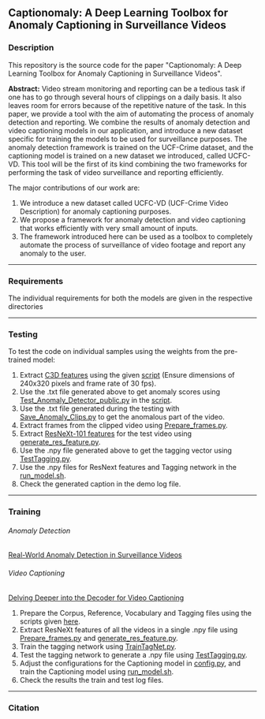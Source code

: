 ## Captionomaly: A Deep Learning Toolbox for Anomaly Captioning in Surveillance Videos

### <a name = "Description"> </a> Description
This repository is the source code for the paper "Captionomaly: A Deep Learning Toolbox for Anomaly Captioning in Surveillance Videos". 

**Abstract:** Video stream monitoring and reporting can be a tedious task if one has to go through several hours of clippings on a daily basis. It also leaves room for errors because of the repetitive nature of the task. In this paper, we provide a tool with the aim of automating the process of anomaly detection and reporting. We combine the results of anomaly detection and video captioning models in our application, and introduce a new dataset specific for training the models to be used for surveillance purposes. The anomaly detection framework is trained on the UCF-Crime dataset, and the captioning model is trained on a new dataset we introduced, called UCFC-VD. This tool will be the first of its kind combining the two frameworks for performing the task of video surveillance and reporting efficiently.

The major contributions of our work are:

1. We introduce a new dataset called UCFC-VD (UCF-Crime Video Description) for anomaly captioning purposes.
2. We propose a framework for anomaly detection and video captioning that works efficiently with very small amount of inputs.
3. The framework introduced here can be used as a toolbox to completely automate the process of surveillance of video footage and report any anomaly to the user.

---

### <a name = "Requirements"> </a> Requirements
The individual requirements for both the models are given in the respective directories

---

### <a name = "Testing"> </a> Testing

To test the code on individual samples using the weights from the pre-trained model:

1. Extract [C3D features](https://github.com/facebookarchive/C3D) using the given [script](https://github.com/Adit31/Anomaly-Detection-and-Video-Captioning/blob/main/Anomaly%20Detection/Feature%20Extractor/Feature_Extractor.ipynb) (Ensure dimensions of 240x320 pixels and frame rate of 30 fps).
2. Use the .txt file generated above to get anomaly scores using [Test_Anomaly_Detector_public.py](https://github.com/Adit31/Anomaly-Detection-and-Video-Captioning/blob/main/Anomaly%20Detection/Test_Anomaly_Detector_public.py) in the [script](https://github.com/Adit31/Anomaly-Detection-and-Video-Captioning/blob/main/Anomaly%20Detection/CCTV_Anomaly.ipynb).
3. Use the .txt file generated during the testing with [Save_Anomaly_Clips.py](https://github.com/Adit31/Anomaly-Detection-and-Video-Captioning/blob/main/Anomaly%20Detection/Save_Anomaly_Clips.py) to get the anomalous part of the video.
4. Extract frames from the clipped video using [Prepare_frames.py](https://github.com/Adit31/Anomaly-Detection-and-Video-Captioning/blob/main/Video%20Captioning/Feature%20Extractor/Prepare_frames.py).
5. Extract [ResNeXt-101 features](https://github.com/taehoonlee/tensornets) for the test video using [generate_res_feature.py](https://github.com/Adit31/Anomaly-Detection-and-Video-Captioning/blob/main/Video%20Captioning/Feature%20Extractor/generate_res_feature.py).
6. Use the .npy file generated above to get the tagging vector using [TestTagging.py](https://github.com/Adit31/Anomaly-Detection-and-Video-Captioning/blob/main/Video%20Captioning/Tagging%20Network/TestTagging.py).
7. Use the .npy files for ResNext features and Tagging network in the [run_model.sh](https://github.com/Adit31/Anomaly-Detection-and-Video-Captioning/blob/main/Video%20Captioning/Delving%20Deeper%20into%20the%20Decoder%20for%20Video%20Captioning/run_model.sh).
8. Check the generated caption in the demo log file.

---

### <a name = "Training"> </a>Training
###### Anomaly Detection 
[Real-World Anomaly Detection in Surveillance Videos](https://github.com/WaqasSultani/AnomalyDetectionCVPR2018)

###### Video Captioning
[Delving Deeper into the Decoder for Video Captioning](https://github.com/WingsBrokenAngel/delving-deeper-into-the-decoder-for-video-captioning#requirement)


1. Prepare the Corpus, Reference, Vocabulary and Tagging files using the scripts given [here](https://github.com/Adit31/Anomaly-Detection-and-Video-Captioning/tree/main/Video%20Captioning/Data%20Preparation/Scripts).
2. Extract ResNeXt features of all the videos in a single .npy file using [Prepare_frames.py](https://github.com/Adit31/Anomaly-Detection-and-Video-Captioning/blob/main/Video%20Captioning/Feature%20Extractor/Prepare_frames.py) and [generate_res_feature.py](https://github.com/Adit31/Anomaly-Detection-and-Video-Captioning/blob/main/Video%20Captioning/Feature%20Extractor/generate_res_feature.py).
3. Train the tagging network using [TrainTagNet.py](https://github.com/Adit31/Anomaly-Detection-and-Video-Captioning/blob/main/Video%20Captioning/Tagging%20Network/TrainTagNet.py).
4. Test the tagging network to generate a .npy file using [TestTagging.py](https://github.com/Adit31/Anomaly-Detection-and-Video-Captioning/blob/main/Video%20Captioning/Tagging%20Network/TestTagging.py).
6. Adjust the configurations for the Captioning model in [config.py](https://github.com/Adit31/Anomaly-Detection-and-Video-Captioning/blob/main/Video%20Captioning/Delving%20Deeper%20into%20the%20Decoder%20for%20Video%20Captioning/config.py), and train the Captioning model using [run_model.sh](https://github.com/Adit31/Anomaly-Detection-and-Video-Captioning/blob/main/Video%20Captioning/Delving%20Deeper%20into%20the%20Decoder%20for%20Video%20Captioning/run_model.sh).
7. Check the results the train and test log files.

---

### <a name = "Citation"> </a> Citation
